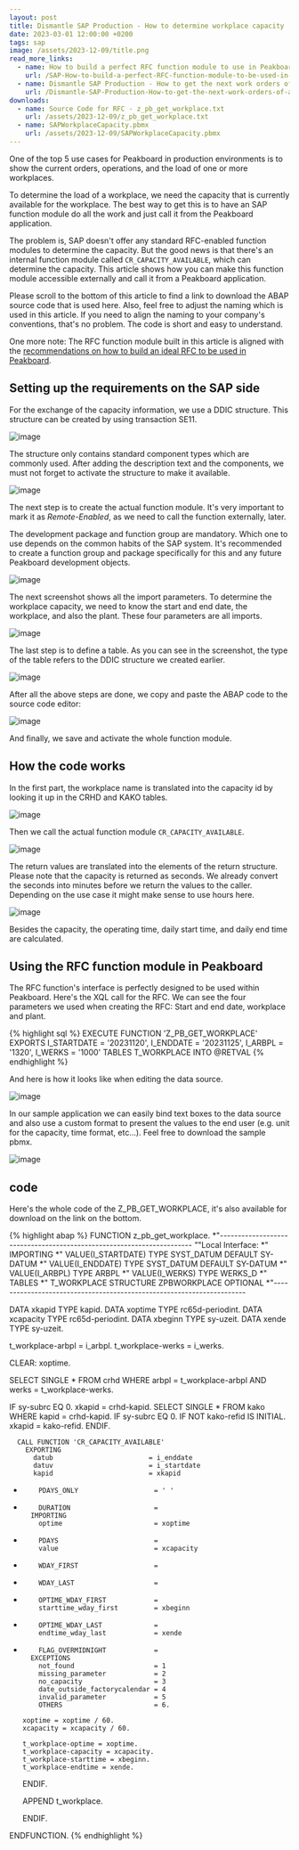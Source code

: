 ```yaml
---
layout: post
title: Dismantle SAP Production - How to determine workplace capacity
date: 2023-03-01 12:00:00 +0200
tags: sap
image: /assets/2023-12-09/title.png
read_more_links:
  - name: How to build a perfect RFC function module to use in Peakboard
    url: /SAP-How-to-build-a-perfect-RFC-function-module-to-be-used-in-Peakboard.html
  - name: Dismantle SAP Production - How to get the next work orders of a workplace by using COOIS transaction
    url: /Dismantle-SAP-Production-How-to-get-the-next-work-orders-of-a-workplace-by-using-COOIS-transaction-in-Peakboard.html
downloads:
  - name: Source Code for RFC - z_pb_get_workplace.txt
    url: /assets/2023-12-09/z_pb_get_workplace.txt
  - name: SAPWorkplaceCapacity.pbmx
    url: /assets/2023-12-09/SAPWorkplaceCapacity.pbmx
---
```


One of the top 5 use cases for Peakboard in production environments is to show the current orders, operations, and the load of one or more workplaces.

To determine the load of a workplace, we need the capacity that is currently available for the workplace. The best way to get this is to have an SAP function module do all the work and just call it from the Peakboard application.

The problem is, SAP doesn't offer any standard RFC-enabled function modules to determine the capacity. But the good news is that there's an internal function module called `CR_CAPACITY_AVAILABLE`, which can determine the capacity. This article shows how you can make this function module accessible externally and call it from a Peakboard application.

Please scroll to the bottom of this article to find a link to download the ABAP source code that is used here. Also, feel free to adjust the naming which is used in this article. If you need to align the naming to your company's conventions, that's no problem. The code is short and easy to understand.

One more note: The RFC function module built in this article is aligned with the [recommendations on how to build an ideal RFC to be used in Peakboard](/SAP-How-to-build-a-perfect-RFC-function-module-to-be-used-in-Peakboard.html).


## Setting up the requirements on the SAP side

For the exchange of the capacity information, we use a DDIC structure. This structure can be created by using transaction SE11.

![image](/assets/2023-12-09/010.png)

The structure only contains standard component types which are commonly used. After adding the description text and the components, we must not forget to activate the structure to make it available.

![image](/assets/2023-12-09/020.png)

The next step is to create the actual function module. It's very important to mark it as *Remote-Enabled*, as we need to call the function externally, later. 

The development package and function group are mandatory. Which one to use depends on the common habits of the SAP system. It's recommended to create a function group and package specifically for this and any future Peakboard development objects.

![image](/assets/2023-12-09/030.png)

The next screenshot shows all the import parameters. To determine the workplace capacity, we need to know the start and end date, the workplace, and also the plant. These four parameters are all imports.

![image](/assets/2023-12-09/040.png)

The last step is to define a table. As you can see in the screenshot, the type of the table refers to the DDIC structure we created earlier.

![image](/assets/2023-12-09/050.png)

After all the above steps are done, we copy and paste the ABAP code to the source code editor:

![image](/assets/2023-12-09/060.png)

And finally, we save and activate the whole function module.

## How the code works

In the first part, the workplace name is translated into the capacity id by looking it up in the CRHD and KAKO tables.

![image](/assets/2023-12-09/070.png)

Then we call the actual function module `CR_CAPACITY_AVAILABLE`.

![image](/assets/2023-12-09/080.png)

The return values are translated into the elements of the return structure. Please note that the capacity is returned as seconds. We already convert the seconds into minutes before we return the values to the caller. Depending on the use case it might make sense to use hours here.

![image](/assets/2023-12-09/090.png)

Besides the capacity, the operating time, daily start time, and daily end time are calculated.

## Using the RFC function module in Peakboard

The RFC function's interface is perfectly designed to be used within Peakboard. Here's the XQL call for the RFC. We can see the four parameters we used when creating the RFC: Start and end date, workplace and plant.

{% highlight sql %}
EXECUTE FUNCTION 'Z_PB_GET_WORKPLACE'
   EXPORTS
      I_STARTDATE = '20231120',
      I_ENDDATE   = '20231125',
      I_ARBPL     = '1320',
      I_WERKS     = '1000'
   TABLES
      T_WORKPLACE INTO @RETVAL
{% endhighlight %}

And here is how it looks like when editing the data source.

![image](/assets/2023-12-09/100.png)

In our sample application we can easily bind text boxes to the data source and also use a custom format to present the values to the end user (e.g. unit for the capacity, time format, etc...). Feel free to download the sample pbmx.

![image](/assets/2023-12-09/110.png)

## code

Here's the whole code of the Z_PB_GET_WORKPLACE, it's also available for download on the link on the bottom.

{% highlight abap %}
FUNCTION z_pb_get_workplace.
*"----------------------------------------------------------------------
*"*"Local Interface:
*"  IMPORTING
*"     VALUE(I_STARTDATE) TYPE  SYST_DATUM DEFAULT SY-DATUM
*"     VALUE(I_ENDDATE) TYPE  SYST_DATUM DEFAULT SY-DATUM
*"     VALUE(I_ARBPL) TYPE  ARBPL
*"     VALUE(I_WERKS) TYPE  WERKS_D
*"  TABLES
*"      T_WORKPLACE STRUCTURE  ZPBWORKPLACE OPTIONAL
*"----------------------------------------------------------------------

  DATA xkapid TYPE kapid.
  DATA xoptime TYPE rc65d-periodint.
  DATA xcapacity TYPE rc65d-periodint.
  DATA xbeginn TYPE sy-uzeit.
  DATA xende TYPE sy-uzeit.

  t_workplace-arbpl = i_arbpl.
  t_workplace-werks = i_werks.

  CLEAR: xoptime.

  SELECT SINGLE * FROM crhd WHERE arbpl = t_workplace-arbpl AND werks = t_workplace-werks.

  IF sy-subrc EQ 0.
    xkapid = crhd-kapid.
    SELECT SINGLE * FROM kako WHERE kapid = crhd-kapid.
    IF sy-subrc EQ 0.
      IF NOT kako-refid IS INITIAL.
        xkapid = kako-refid.
      ENDIF.

      CALL FUNCTION 'CR_CAPACITY_AVAILABLE'
        EXPORTING
          datub                        = i_enddate
          datuv                        = i_startdate
          kapid                        = xkapid
*         PDAYS_ONLY                   = ' '
*         DURATION                     =
        IMPORTING
          optime                       = xoptime
*         PDAYS                        =
          value                        = xcapacity
*         WDAY_FIRST                   =
*         WDAY_LAST                    =
*         OPTIME_WDAY_FIRST            =
          starttime_wday_first         = xbeginn
*         OPTIME_WDAY_LAST             =
          endtime_wday_last            = xende
*         FLAG_OVERMIDNIGHT            =
        EXCEPTIONS
          not_found                    = 1
          missing_parameter            = 2
          no_capacity                  = 3
          date_outside_factorycalendar = 4
          invalid_parameter            = 5
          OTHERS                       = 6.

      xoptime = xoptime / 60.
      xcapacity = xcapacity / 60.

      t_workplace-optime = xoptime.
      t_workplace-capacity = xcapacity.
      t_workplace-starttime = xbeginn.
      t_workplace-endtime = xende.


    ENDIF.

    APPEND t_workplace.

  ENDIF.

ENDFUNCTION.
{% endhighlight %}